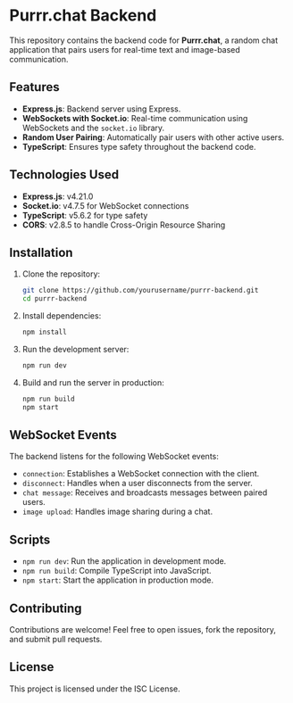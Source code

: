 # Purrr.chat Backend

This repository contains the backend code for **Purrr.chat**, a random chat application that pairs users for real-time text and image-based communication.

## Features
- **Express.js**: Backend server using Express.
- **WebSockets with Socket.io**: Real-time communication using WebSockets and the `socket.io` library.
- **Random User Pairing**: Automatically pair users with other active users.
- **TypeScript**: Ensures type safety throughout the backend code.

## Technologies Used
- **Express.js**: v4.21.0
- **Socket.io**: v4.7.5 for WebSocket connections
- **TypeScript**: v5.6.2 for type safety
- **CORS**: v2.8.5 to handle Cross-Origin Resource Sharing

## Installation

1. Clone the repository:
    ```bash
    git clone https://github.com/yourusername/purrr-backend.git
    cd purrr-backend
    ```

2. Install dependencies:
    ```bash
    npm install
    ```

3. Run the development server:
    ```bash
    npm run dev
    ```

4. Build and run the server in production:
    ```bash
    npm run build
    npm start
    ```

## WebSocket Events
The backend listens for the following WebSocket events:
- `connection`: Establishes a WebSocket connection with the client.
- `disconnect`: Handles when a user disconnects from the server.
- `chat message`: Receives and broadcasts messages between paired users.
- `image upload`: Handles image sharing during a chat.

## Scripts

- `npm run dev`: Run the application in development mode.
- `npm run build`: Compile TypeScript into JavaScript.
- `npm start`: Start the application in production mode.

## Contributing
Contributions are welcome! Feel free to open issues, fork the repository, and submit pull requests.

## License
This project is licensed under the ISC License.